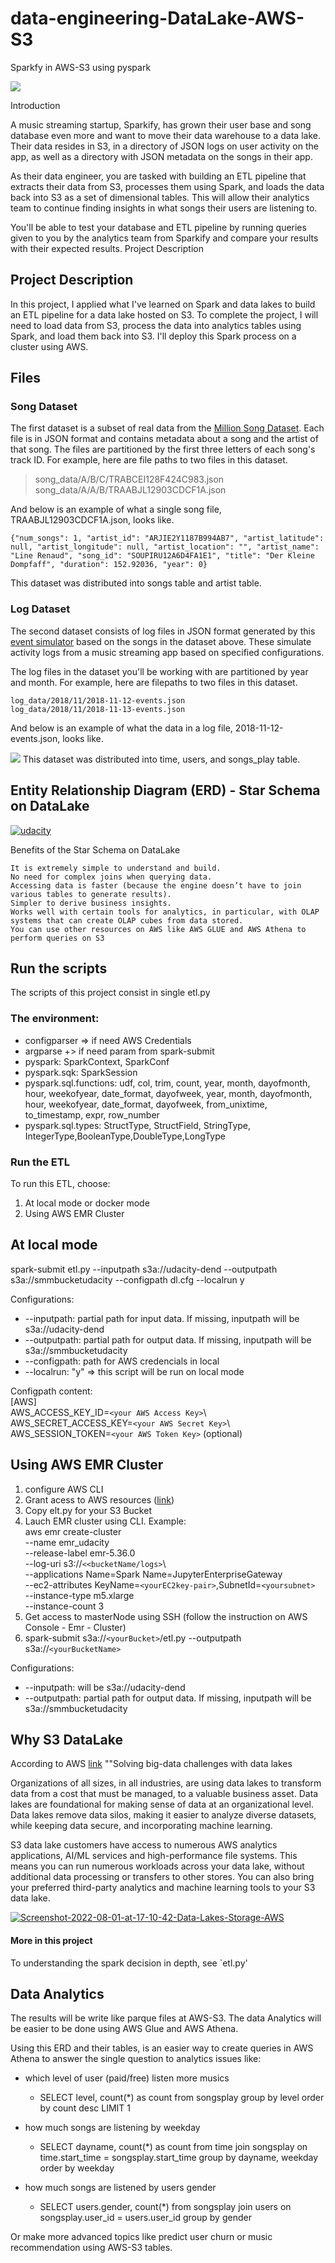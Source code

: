 # data-engineering-DataLake-AWS-S3
Sparkfy in AWS-S3 using pyspark


![](https://miro.medium.com/max/1400/1*l6ukY_v43LK9LB9fjV2f0g.png)


Introduction

A music streaming startup, Sparkify, has grown their user base and song database even more and want to move their data warehouse to a data lake. Their data resides in S3, in a directory of JSON logs on user activity on the app, as well as a directory with JSON metadata on the songs in their app.

As their data engineer, you are tasked with building an ETL pipeline that extracts their data from S3, processes them using Spark, and loads the data back into S3 as a set of dimensional tables. This will allow their analytics team to continue finding insights in what songs their users are listening to.

You'll be able to test your database and ETL pipeline by running queries given to you by the analytics team from Sparkify and compare your results with their expected results.
Project Description

## Project Description

In this project, I applied what I've learned on Spark and data lakes to build an ETL pipeline for a data lake hosted on S3. To complete the project, I will need to load data from S3, process the data into analytics tables using Spark, and load them back into S3. I'll deploy this Spark process on a cluster using AWS.

## Files

### Song Dataset

The first dataset is a subset of real data from the [Million Song Dataset](http://millionsongdataset.com/). Each file is in JSON format and contains metadata about a song and the artist of that song. The files are partitioned by the first three letters of each song's track ID. For example, here are file paths to two files in this dataset.

>song_data/A/B/C/TRABCEI128F424C983.json
song_data/A/A/B/TRAABJL12903CDCF1A.json


And below is an example of what a single song file, TRAABJL12903CDCF1A.json, looks like.

```
{"num_songs": 1, "artist_id": "ARJIE2Y1187B994AB7", "artist_latitude": null, "artist_longitude": null, "artist_location": "", "artist_name": "Line Renaud", "song_id": "SOUPIRU12A6D4FA1E1", "title": "Der Kleine Dompfaff", "duration": 152.92036, "year": 0}
```
This dataset was distributed into songs table and artist table.

### Log Dataset

The second dataset consists of log files in JSON format generated by this [event simulator](https://github.com/Interana/eventsim) based on the songs in the dataset above. These simulate activity logs from a music streaming app based on specified configurations.

The log files in the dataset you'll be working with are partitioned by year and month. For example, here are filepaths to two files in this dataset.
```
log_data/2018/11/2018-11-12-events.json
log_data/2018/11/2018-11-13-events.json
```
And below is an example of what the data in a log file, 2018-11-12-events.json, looks like.

![](https://video.udacity-data.com/topher/2019/February/5c6c15e9_log-data/log-data.png)
This dataset was distributed into time, users, and songs_play table.

## Entity Relationship Diagram (ERD) - Star Schema on DataLake

<a href="https://ibb.co/DDTg6GK"><img src="https://i.ibb.co/hRw1nX8/udacity.png" alt="udacity" border="0"></a>

Benefits of the Star Schema on DataLake

    It is extremely simple to understand and build.
    No need for complex joins when querying data.
    Accessing data is faster (because the engine doesn’t have to join various tables to generate results).
    Simpler to derive business insights.
    Works well with certain tools for analytics, in particular, with OLAP systems that can create OLAP cubes from data stored.
    You can use other resources on AWS like AWS GLUE and AWS Athena to perform queries on S3


## Run the scripts
The scripts of this project consist in single etl.py

### The environment:
- configparser => if need AWS Credentials
- argparse +> if need param from spark-submit
- pyspark: SparkContext, SparkConf
- pyspark.sqk: SparkSession
- pyspark.sql.functions: udf, col, trim, count, year, month, dayofmonth, hour, weekofyear, date_format, dayofweek, year, month, dayofmonth, hour, weekofyear, date_format, dayofweek, from_unixtime, to_timestamp, expr, row_number
- pyspark.sql.types: StructType, StructField, StringType, IntegerType,BooleanType,DoubleType,LongType
	
### Run the ETL
To run this ETL, choose:

1. At local mode or docker mode
2. Using AWS EMR Cluster

## At local mode
spark-submit etl.py --inputpath s3a://udacity-dend --outputpath s3a://smmbucketudacity --configpath dl.cfg --localrun y

Configurations:
- --inputpath: partial path for input data. If missing, inputpath will be s3a://udacity-dend
- --outputpath: partial path for output data. If missing, inputpath will be s3a://smmbucketudacity 
- --configpath: path for AWS credencials in local
- --localrun: "y" => this script will be run on local mode

Configpath content:\
[AWS]\
 AWS_ACCESS_KEY_ID=`<your AWS Access Key>`\  
 AWS_SECRET_ACCESS_KEY=`<your AWS Secret Key>`\  
 AWS_SESSION_TOKEN=`<your AWS Token Key>`  (optional)

## Using AWS EMR Cluster
1. configure AWS CLI
2. Grant acess to AWS resources ([link](https://docs.aws.amazon.com/emr/latest/ManagementGuide/emr-gs.html))
3. Copy elt.py for your S3 Bucket
3. Lauch EMR cluster using CLI. Example:\
aws emr create-cluster \
--name emr_udacity \
--release-label emr-5.36.0 \
--log-uri s3://`<<bucketName/logs>`\  
--applications Name=Spark Name=JupyterEnterpriseGateway  \
--ec2-attributes KeyName=`<yourEC2key-pair>`,SubnetId=`<yoursubnet>` \
--instance-type m5.xlarge \
--instance-count 3
4. Get access to masterNode using SSH (follow the instruction on AWS Console - Emr - Cluster)
5. spark-submit s3a://`<yourBucket>`/etl.py --outputpath s3a://`<yourBucketName>` 

Configurations:
- --inputpath: will be s3a://udacity-dend
- --outputpath: partial path for output data. If missing, inputpath will be s3a://smmbucketudacity 


## Why S3 DataLake
According to AWS [link](https://aws.amazon.com/products/storage/data-lake-storage/?nc1=h_ls) ""Solving big-data challenges with data lakes

Organizations of all sizes, in all industries, are using data lakes to transform data from a cost that must be managed, to a valuable business asset. Data lakes are foundational for making sense of data at an organizational level. Data lakes remove data silos, making it easier to analyze diverse datasets, while keeping data secure, and incorporating machine learning.

S3 data lake customers have access to numerous AWS analytics applications, AI/ML services and high-performance file systems. This means you can run numerous workloads across your data lake, without additional data processing or transfers to other stores. You can also bring your preferred third-party analytics and machine learning tools to your S3 data lake. 

<a href="https://ibb.co/4FfP2CW"><img src="https://i.ibb.co/0nXhK1q/Screenshot-2022-08-01-at-17-10-42-Data-Lakes-Storage-AWS.png" alt="Screenshot-2022-08-01-at-17-10-42-Data-Lakes-Storage-AWS" border="0"></a>

#### More in this project
To understanding the spark decision in depth, see `etl.py'

## Data Analytics
The results will be write like parque files at AWS-S3.
The data Analytics will be easier to be done using AWS Glue and AWS Athena.

Using this ERD and their tables, is an easier way to create queries in AWS Athena to answer the single question to analytics issues like:
- which level of user  (paid/free) listen  more musics
	- SELECT  level, count(*) as count from songsplay group by level order by count desc LIMIT 1

	
- how much songs are listening by weekday
	- SELECT  dayname, count(*) as count from time join songsplay on time.start_time = songsplay.start_time group by dayname, weekday order by weekday
	

- how much songs are listened by users  gender
	- SELECT users.gender, count(*) from songsplay join users on songsplay.user_id = users.user_id group by gender

Or make more advanced topics like predict user churn or music recommendation using AWS-S3 tables.
 

